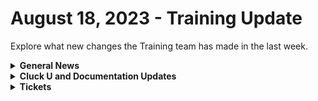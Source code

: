 # August 18, 2023 - Training Update

Explore what new changes the Training team has made in the last week.

<details>

<summary><strong>General News</strong></summary>

* Fun Fact for the week: I took my own advice from last week, played Fire Emblem on Nintendo Switch Online, and I'm just as obsessed with it as I was back in 2003. Sorry Baldur's Gate 3...
* Shout out to all the customers who gave education feedback this week! One highlight is more content on creating tasks using small sub-workflows to speed up automation building. More to come!
* [We've updated the times on our Rewst 104 \~ 106 training to give a 15-minute break between](https://calendly.com/cluck-u):
  * Mondays: Rewst 101 @ 12pm EST + Rewst 104 @ 1:15pm EST
  * Tuesdays: Rewst 102 @ 12pm EST + Rewst 105 @ 1:15pm EST
  * Wednesdays: Rewst 103 @ 12pm EST + Rewst 106 @ 1:15pm EST
  * Thursdays: ROC AMA @ 12pm EST
* Join us in our new [Cluck-U Discord channel](https://discord.com/channels/936789089703845988/1121465945295167588) if you have any questions, comments, or concerns!
* The [ROC Open Mic link has been added to the Open Mic page](../../roc-open-mics/) and included in the Navigation under "Additional Resources."

</details>

<details>

<summary><strong>Cluck U and Documentation Updates</strong></summary>

**Cluck University**

* Added the [Rewst 106 video](broken-reference).
* Added Resource and Documentation links to [Rewst 102 \~ 106 pages](../../../cluck-university/rewst-foundations-1/).
* Updated steps on [Rewst 104 page](broken-reference) based on feedback.

**Documentation**

* [Open Mic - August 11th Video and Page Added](../../roc-open-mics/2023-roc-open-mics/august-11th-2023-if-you-smell-what-the-roc-is-cooking.md)
* Created a [Microsoft Azure Actions Page](../../../documentation/integrations/cloud/microsoft-cloud-integration-bundle/microsoft-azure/azure-actions.md) and [Enhanced Setup instructions](../../../documentation/integrations/cloud/microsoft-cloud-integration-bundle/microsoft-azure/microsoft-azure-integration-setup.md).
* Added a new consolidated [Microsoft CSP Integration Setup page](../../../documentation/integrations/cloud/microsoft-cloud-integration-bundle/microsoft-csp/microsoft-csp-integration-setup.md).
* Consolidated the [Microsoft Graph integration setup page](../../../documentation/integrations/cloud/microsoft-cloud-integration-bundle/microsoft-graph/microsoft-graph-integration-setup.md), added an [Actions page](../../../documentation/integrations/cloud/microsoft-cloud-integration-bundle/microsoft-graph/graph-actions.md), and enhanced the [Graph Subscriptions page](../../../documentation/integrations/cloud/microsoft-cloud-integration-bundle/microsoft-graph/microsoft-graph-subscriptions.md).
* Completely reworked the [Best Practices for Microsoft Integrations](../../../documentation/integrations/cloud/microsoft-cloud-integration-bundle/authorization-best-practices.md) and [Common Issues with Microsoft Integrations pages](../../../documentation/integrations/cloud/microsoft-cloud-integration-bundle/common-issues-with-microsoft-bundle/).
* Updated the [Auvik Integration setup page](../../../documentation/integrations/rmm/auvik/auvik-integration-setup.md) and added a [Actions & Endpoints](../../../documentation/integrations/rmm/auvik/actions-and-endpoints.md) page.
* Updates and Fixes
  * Updated the top and left navigation for clarity + updated some text on the front page.
  * Updated the Rewst Powershell xml download link on the [Kaseya VSA Integration setup page](../../../documentation/integrations/rmm/kaseya-vsa/).
  * Updated [ConnectWise Manage Integration Setup](../../../documentation/integrations/psa/connectwise-manage/connectwise-integration-setup.md) and [Pod Configuration](../../../documentation/integrations/psa/connectwise-manage/pod-configuration.md) pages.
  * Update the[ Rewst Script Run file on the Datto RMM Integration Setup page](../../../documentation/integrations/rmm/datto-rmm/datto-rmm-integration-setup.md).
  * Added Auth Server Hostname information in the [Halo PSA Integration setup page](../../../documentation/integrations/psa/halopsa/halo-integration-setup.md).
  * Updated the [Organization Variables](../../../documentation/user-management/organization-variables.md) list.
  * Various spelling issues were fixed [SonicWall Integration Page](../../../documentation/integrations/security/sonicwall-nsm/sonicwall-integration-setup.md).
  * Updated [Jinja Filters page](../../../documentation/jinja/list-of-jinja-filters.md).

</details>

<details>

<summary><strong>Tickets</strong></summary>

With the ROC now using Halo for their ticketing system, this is when you should find a ticket created for you!

* [ ] A discussion with a ROC engineer that doesn't result in a fix on first discussion
* [ ] If you have a call to troubleshoot, create workflows or other ROC work
* [ ] For all onboarding or expansion work
* [ ] If a call results in a new workflow idea or request

If you'd like to manually create a ticket yourself, review the "Rewst Support" section at the bottom of this page.

</details>
